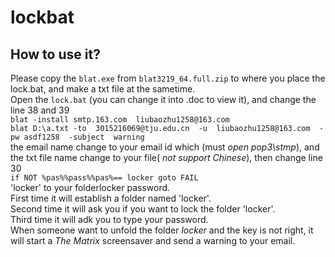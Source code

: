 # lockbat
## How to use it?
Please copy the `blat.exe` from `blat3219_64.full.zip` to where you place the lock.bat, and make a txt file at the sametime.  
Open the `lock.bat` (you can change it into .doc to view it), and change the line 38 and 39  
    `blat -install smtp.163.com  liubaozhu1258@163.com`  
    `blat D:\a.txt -to  3015216069@tju.edu.cn  -u  liubaozhu1258@163.com  -pw asdf1258  -subject  warning`  
the email name change to your email id which  (must _open pop3\stmp_), and the txt file name change to your file( _not support Chinese_), then change line 30  
    `if NOT %pas%%pass%%pas%== locker goto FAIL`   
'locker' to your folderlocker password.  
First time it will establish a folder named 'locker'.  
Second time it will ask you if you want to lock the folder 'locker'.  
Third time it will adk you to type your password.  
When someone want to unfold the folder _locker_ and the key is not right, it will start a _The Matrix_ screensaver and send a warning to your email.
